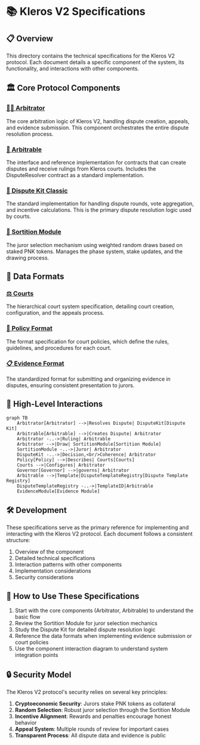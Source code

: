 # 📚 Kleros V2 Specifications

## 📋 Overview

This directory contains the technical specifications for the Kleros V2 protocol. Each document details a specific component of the system, its functionality, and interactions with other components.

## 🏛️ Core Protocol Components

### [🧑‍⚖️ Arbitrator](./arbitrator.md)

The core arbitration logic of Kleros V2, handling dispute creation, appeals, and evidence submission. This component orchestrates the entire dispute resolution process.

### [🤝 Arbitrable](./arbitrable.md)

The interface and reference implementation for contracts that can create disputes and receive rulings from Kleros courts. Includes the DisputeResolver contract as a standard implementation.

### [📝 Dispute Kit Classic](./dispute-kit-classic.md)

The standard implementation for handling dispute rounds, vote aggregation, and incentive calculations. This is the primary dispute resolution logic used by courts.

### [🎲 Sortition Module](./sortition-module.md)

The juror selection mechanism using weighted random draws based on staked PNK tokens. Manages the phase system, stake updates, and the drawing process.

## 📄 Data Formats

### [⚖️ Courts](./courts.md)

The hierarchical court system specification, detailing court creation, configuration, and the appeals process.

### [📜 Policy Format](./policy-format.md)

The format specification for court policies, which define the rules, guidelines, and procedures for each court.

### [📋 Evidence Format](./evidence-format.md)

The standardized format for submitting and organizing evidence in disputes, ensuring consistent presentation to jurors.

## 🔄 High-Level Interactions

```mermaid
graph TB
    Arbitrator[Arbitrator] -->|Resolves Dispute| DisputeKit[Dispute Kit]
    Arbitrable[Arbitrable] -->|Creates Dispute| Arbitrator
    Arbitrator -..->|Ruling| Arbitrable
    Arbitrator -->|Draw| SortitionModule[Sortition Module]
    SortitionModule -..->|Juror| Arbitrator
    DisputeKit -..->|Decision,<br/>Coherence| Arbitrator
    Policy[Policy] -->|Describes| Courts[Courts]
    Courts -->|Configures| Arbitrator
    Governor[Governor] -->|governs| Arbitrator
    Arbitrable -->|Template|DisputeTemplateRegistry[Dispute Template Registry]
    DisputeTemplateRegistry -..->|TemplateID|Arbitrable
    EvidenceModule[Evidence Module]
```

## 🛠️ Development

These specifications serve as the primary reference for implementing and interacting with the Kleros V2 protocol. Each document follows a consistent structure:

1. Overview of the component
2. Detailed technical specifications
3. Interaction patterns with other components
4. Implementation considerations
5. Security considerations

## 📖 How to Use These Specifications

1. Start with the core components (Arbitrator, Arbitrable) to understand the basic flow
2. Review the Sortition Module for juror selection mechanics
3. Study the Dispute Kit for detailed dispute resolution logic
4. Reference the data formats when implementing evidence submission or court policies
5. Use the component interaction diagram to understand system integration points

## 🔒 Security Model

The Kleros V2 protocol's security relies on several key principles:

1. **Cryptoeconomic Security**: Jurors stake PNK tokens as collateral
2. **Random Selection**: Robust juror selection through the Sortition Module
3. **Incentive Alignment**: Rewards and penalties encourage honest behavior
4. **Appeal System**: Multiple rounds of review for important cases
5. **Transparent Process**: All dispute data and evidence is public
